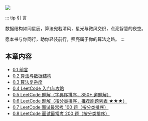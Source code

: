 ![](https://qcdn.itcharge.cn/images/20250923152426.png)

::: tip 引  言

数据结构如同星辰，算法宛若清风，星光与微风交织，点亮智慧的夜空。

愿本书与你同行，助你轻装前行，照亮属于你的算法之路。
:::

## 本章内容

- [0.1 前言](https://github.com/ITCharge/AlgoNote/tree/main/docs/00_preface/00_01_preface.md)
- [0.2 算法与数据结构](https://github.com/ITCharge/AlgoNote/tree/main/docs/00_preface/00_02_data_structures_algorithms.md)
- [0.3 算法复杂度](https://github.com/ITCharge/AlgoNote/tree/main/docs/00_preface/00_03_algorithm_complexity.md)
- [0.4 LeetCode 入门与攻略](https://github.com/ITCharge/AlgoNote/tree/main/docs/00_preface/00_04_leetcode_guide.md)
- [0.5 LeetCode 题解（字典序排序，850+ 道题解）](https://github.com/ITCharge/AlgoNote/tree/main/docs/00_preface/00_05_solutions_list.md)
- [0.6 LeetCode 题解（按分类排序，推荐刷题列表 ★★★）](https://github.com/ITCharge/AlgoNote/tree/main/docs/00_preface/00_06_categories_list.md)
- [0.7 LeetCode 面试最常考 100 题（按分类排序）](https://github.com/ITCharge/AlgoNote/tree/main/docs/00_preface/00_07_interview_100_list.md)
- [0.8 LeetCode 面试最常考 200 题（按分类排序）](https://github.com/ITCharge/AlgoNote/tree/main/docs/00_preface/00_08_interview_200_list.md)